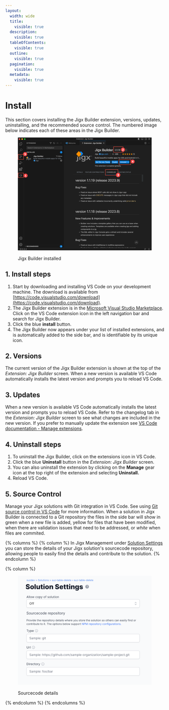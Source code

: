 ```yaml
---
layout:
  width: wide
  title:
    visible: true
  description:
    visible: true
  tableOfContents:
    visible: true
  outline:
    visible: true
  pagination:
    visible: true
  metadata:
    visible: true
---
```


# Install

This section covers installing the Jigx Builder extension, versions, updates, uninstalling, and the recommended source control. The numbered image below indicates each of these areas in the Jigx Builder.

<figure><img src="../../.gitbook/assets/JB-Extension.png" alt="Jigx Builder installed"><figcaption><p>Jigx Builder installed</p></figcaption></figure>

## 1. Install steps

1. Start by downloading and installing VS Code on your development machine. The download is available from [https://code.visualstudio.com/download](https://code.visualstudio.com/download).
2. The Jigx Builder extension is in the [Microsoft Visual Studio Marketplace](https://marketplace.visualstudio.com/items?itemName=Jigx.jigx-builder). Click on the VS Code extension icon in the left navigation bar and search for Jigx Builder.
3. Click the blue **install** button.
4. The Jigx Builder now appears under your list of installed extensions, and is automatically added to the side bar, and is identifiable by its unique icon.

## 2. Versions

The current version of the Jigx Builder extension is shown at the top of the _Extension: Jigx Builder_ screen. When a new version is available VS Code automatically installs the latest version and prompts you to reload VS Code.

## 3. Updates

When a new version is available VS Code automatically installs the latest version and prompts you to reload VS Code. Refer to the changelog tab in the _Extension: Jigx Builder_ screen to see what changes are included in the new version. If you prefer to manually update the extension see [VS Code documentation - Manage extensions](https://code.visualstudio.com/docs/editor/extension-marketplace#_manage-extensions).

## 4. Uninstall steps

1. To uninstall the Jigx Builder, click on the extensions icon in VS Code.
2. Click the blue **Uninstall** button in the _Extension: Jigx Builder_ screen.
3. You can also uninstall the extension by clicking on the **Manage** gear icon at the top right of the extension and selecting **Uninstall.**
4. Reload VS Code.

## 5. Source Control

Manage your Jigx solutions with Git integration in VS Code. See using [Git source control in VS Code](https://code.visualstudio.com/docs/sourcecontrol/overview) for more information. When a solution in Jigx Builder is connected to a Git repository the files in the side bar will show in green when a new file is added, yellow for files that have been modified, when there are validation issues that need to be addressed, or _white_ when files are commited.

{% columns %}
{% column %}
In Jigx Management under [Solution Settings](../../administration/solutions/solution-settings/solution-settings.md) you can store the details of your Jigx solution's sourcecode repository, allowing people to easily find the details and contribute to the solution.
{% endcolumn %}

{% column %}
<figure><img src="../../.gitbook/assets/M-SourcecodeDetails.png" alt="Sourcecode details"><figcaption><p>Sourcecode details</p></figcaption></figure>
{% endcolumn %}
{% endcolumns %}
